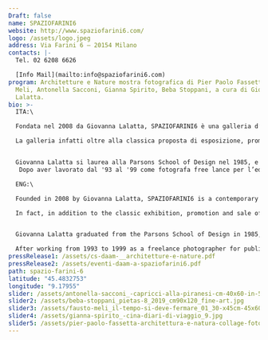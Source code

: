 ```yaml
---
Draft: false
name: SPAZIOFARINI6
website: http://www.spaziofarini6.com/
logo: /assets/logo.jpeg
address: Via Farini 6 – 20154 Milano
contacts: |-
  Tel. 02 6208 6626

  [Info Mail](mailto:info@spaziofarini6.com)
program: Architetture e Nature mostra fotografica di Pier Paolo Fassetta, Fausto
  Meli, Antonella Sacconi, Gianna Spirito, Beba Stoppani, a cura di Giovanna
  Lalatta.
bio: >-
  ITA:\

  Fondata nel 2008 da Giovanna Lalatta, SPAZIOFARINI6 è una galleria d’arte contemporanea dedicata interamente alla fotografia d’autore a edizioni limitate.  Offre una selezione curata ed esclusiva di opere d'arte in vendita, insieme a una gamma completa di servizi per i clienti che desiderano arricchire la loro ricerca del mondo della fotografia d’arte.

  La galleria infatti oltre alla classica proposta di esposizione, promozione e vendita di opere d’arte fotografica, propone anche una vasta gamma di programmi diretti ad ampliare il dialogo sul ruolo della fotografia nella nostra società, tra cui conferenze, workshop, incontri con l’autore, presentazione di libri, e promuove anche l’educazione artistica per bambini e adolescenti, costruendo l’alfabetizzazione visiva nell’intento di coinvolgere diversi nuovi pubblici. SPAZIOFARINI6 è un grande spazio espositivo in centro a Milano, ma espone anche i propri artisti in tutto il mondo partecipando a fiere e scambi internazionali con altre gallerie.


  Giovanna Lalatta si laurea alla Parsons School of Design nel 1985, e frequenta in seguito vari seminari di specializzazione all’Ecole Internationale de la Photographie di Arles condotti dai fotografi Lewis Baltz, Jean Dieuzaide, ed Erich Lessing, sulla fotografia di paesaggio, architettura e grande formato.
   Dopo aver lavorato dal '93 al '99 come fotografa free lance per l’editoria, l’architettura e l’arte, dal 2000 ad oggi si occupa di curatela e mostre di fotografia contemporanea. Dopo Officina Fotografica dal 2000 al 2007, nel 2008 fonda SPAZIOFARINI6, due centri per la fotografia a Milano, di cui è proprietaria, direttrice e curatrice di mostre di fotografia contemporanea. Crea per collezionisti e amanti dell’arte un luogo fisico sia per giovani sia per esperti collezionisti che vogliono arricchire la loro ricerca nel mondo della fotografia d’arte. 

  ENG:\

  Founded in 2008 by Giovanna Lalatta, SPAZIOFARINI6 is a contemporary art gallery dedicated entirely to limited edition author photography. It offers a curated and exclusive selection of works of art for sale, together with a complete range of services for customers who wish to enrich their research in the world of photography.

  In fact, in addition to the classic exhibition, promotion and sale of photographic works of art, the gallery also offers a wide range of programs aimed at widening the dialogue on the role of photography in our society, including conferences, workshops, meetings with the author, book presentation, and also promotes artistic education for children and adolescents, building visual literacy with the aim of involving several new audiences. SPAZIOFARINI6 is a large exhibition space in the center of Milan, but also exhibits its artists all over the world by participating in fairs and international exchanges with other galleries.


  Giovanna Lalatta graduated from the Parsons School of Design in 1985, and subsequently attended various specialization seminars at the Ecole Internationale de la Photographie in Arles conducted by photographers Lewis Baltz, Jean Dieuzaide, and Erich Lessing, on landscape photography, architecture and photography. format.

  After working from 1993 to 1999 as a freelance photographer for publishing, architecture and art, from 2000 to today she has been involved in curating and exhibiting contemporary photography. After the Photographic Workshop from 2000 to 2007, in 2008 she founded SPAZIOFARINI6, two photography centers in Milan, of which she is the owner, director and curator of contemporary photography exhibitions. For collectors and art lovers, it creates a physical place for both young and experienced collectors who want to enrich their research in the world of art photography.
pressRelease1: /assets/cs-daam-__architetture-e-nature.pdf
pressRelease2: /assets/eventi-daam-a-spaziofarini6.pdf
path: spazio-farini-6
latitude: "45.4832753"
longitude: "9.17955"
slider: /assets/antonella-sacconi_-capricci-alla-piranesi-cm-40x60-in-50x70-su-dbond-fine-art-ink-jet-print-on-baryta-paper.jpg
slider2: /assets/beba-stoppani_pietas-8_2019_cm90x120_fine-art.jpg
slider3: /assets/fausto-meli_il-tempo-si-deve-fermare_01_30-x45cm-45x60cm-_ed.-8-2-ap_giclée-print.jpg
slider4: /assets/gianna-spirito_-cina-diari-di-viaggio_9.jpg
slider5: /assets/pier-paolo-fassetta-architettura-e-natura-collage-fotografico-70x100.jpg
---
```

